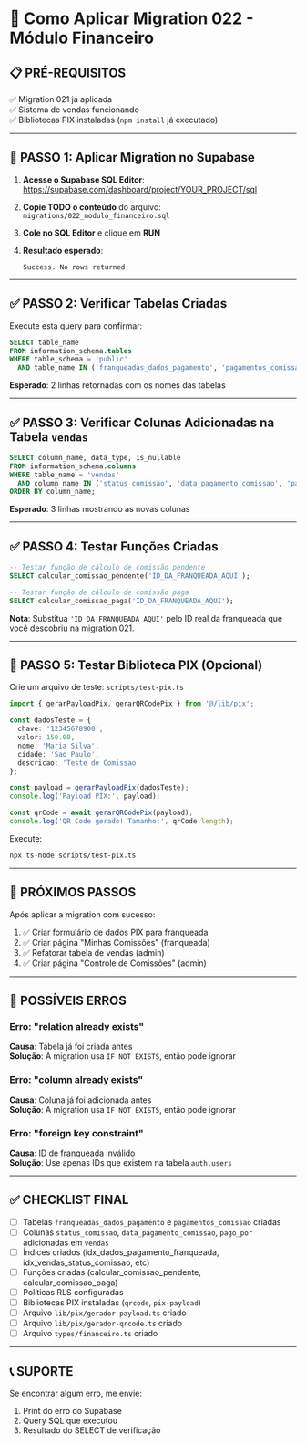 # 🎯 Como Aplicar Migration 022 - Módulo Financeiro

## 📋 PRÉ-REQUISITOS

✅ Migration 021 já aplicada  
✅ Sistema de vendas funcionando  
✅ Bibliotecas PIX instaladas (`npm install` já executado)

---

## 🚀 PASSO 1: Aplicar Migration no Supabase

1. **Acesse o Supabase SQL Editor**: https://supabase.com/dashboard/project/YOUR_PROJECT/sql

2. **Copie TODO o conteúdo** do arquivo: `migrations/022_modulo_financeiro.sql`

3. **Cole no SQL Editor** e clique em **RUN**

4. **Resultado esperado**: 
   ```
   Success. No rows returned
   ```

---

## ✅ PASSO 2: Verificar Tabelas Criadas

Execute esta query para confirmar:

```sql
SELECT table_name 
FROM information_schema.tables 
WHERE table_schema = 'public' 
  AND table_name IN ('franqueadas_dados_pagamento', 'pagamentos_comissao');
```

**Esperado**: 2 linhas retornadas com os nomes das tabelas

---

## ✅ PASSO 3: Verificar Colunas Adicionadas na Tabela `vendas`

```sql
SELECT column_name, data_type, is_nullable
FROM information_schema.columns 
WHERE table_name = 'vendas' 
  AND column_name IN ('status_comissao', 'data_pagamento_comissao', 'pago_por')
ORDER BY column_name;
```

**Esperado**: 3 linhas mostrando as novas colunas

---

## ✅ PASSO 4: Testar Funções Criadas

```sql
-- Testar função de cálculo de comissão pendente
SELECT calcular_comissao_pendente('ID_DA_FRANQUEADA_AQUI');

-- Testar função de cálculo de comissão paga
SELECT calcular_comissao_paga('ID_DA_FRANQUEADA_AQUI');
```

**Nota**: Substitua `'ID_DA_FRANQUEADA_AQUI'` pelo ID real da franqueada que você descobriu na migration 021.

---

## 🧪 PASSO 5: Testar Biblioteca PIX (Opcional)

Crie um arquivo de teste: `scripts/test-pix.ts`

```typescript
import { gerarPayloadPix, gerarQRCodePix } from '@/lib/pix';

const dadosTeste = {
  chave: '12345678900',
  valor: 150.00,
  nome: 'Maria Silva',
  cidade: 'Sao Paulo',
  descricao: 'Teste de Comissao'
};

const payload = gerarPayloadPix(dadosTeste);
console.log('Payload PIX:', payload);

const qrCode = await gerarQRCodePix(payload);
console.log('QR Code gerado! Tamanho:', qrCode.length);
```

Execute:
```bash
npx ts-node scripts/test-pix.ts
```

---

## 🎯 PRÓXIMOS PASSOS

Após aplicar a migration com sucesso:

1. ✅ Criar formulário de dados PIX para franqueada
2. ✅ Criar página "Minhas Comissões" (franqueada)
3. ✅ Refatorar tabela de vendas (admin)
4. ✅ Criar página "Controle de Comissões" (admin)

---

## 🐛 POSSÍVEIS ERROS

### Erro: "relation already exists"
**Causa**: Tabela já foi criada antes  
**Solução**: A migration usa `IF NOT EXISTS`, então pode ignorar

### Erro: "column already exists"
**Causa**: Coluna já foi adicionada antes  
**Solução**: A migration usa `IF NOT EXISTS`, então pode ignorar

### Erro: "foreign key constraint"
**Causa**: ID de franqueada inválido  
**Solução**: Use apenas IDs que existem na tabela `auth.users`

---

## ✅ CHECKLIST FINAL

- [ ] Tabelas `franqueadas_dados_pagamento` e `pagamentos_comissao` criadas
- [ ] Colunas `status_comissao`, `data_pagamento_comissao`, `pago_por` adicionadas em `vendas`
- [ ] Índices criados (idx_dados_pagamento_franqueada, idx_vendas_status_comissao, etc)
- [ ] Funções criadas (calcular_comissao_pendente, calcular_comissao_paga)
- [ ] Políticas RLS configuradas
- [ ] Bibliotecas PIX instaladas (`qrcode`, `pix-payload`)
- [ ] Arquivo `lib/pix/gerador-payload.ts` criado
- [ ] Arquivo `lib/pix/gerador-qrcode.ts` criado
- [ ] Arquivo `types/financeiro.ts` criado

---

## 📞 SUPORTE

Se encontrar algum erro, me envie:
1. Print do erro do Supabase
2. Query SQL que executou
3. Resultado do SELECT de verificação
